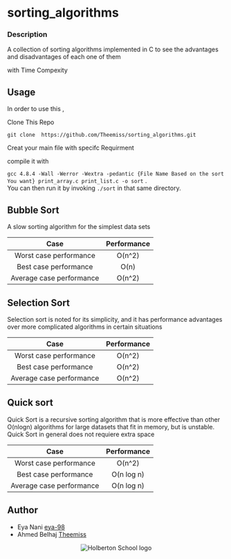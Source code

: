 # sorting_algorithms
### Description
A collection of sorting algorithms implemented in C to see the advantages and disadvantages of each one of them

with Time Compexity 

## Usage 
In order to use this , 

Clone This Repo

`` git clone  https://github.com/Theemiss/sorting_algorithms.git ``

Creat your main file with specifc Requirment 

compile it with  

`gcc 4.8.4 -Wall -Werror -Wextra -pedantic {File Name Based on the sort You want} print_array.c print_list.c -o sort` .  
You can then run it by invoking `./sort` in that same directory.  

## Bubble Sort
A slow sorting algorithm for the simplest data sets

| Case  | Performance |
| :---: | :---: |
| Worst case performance   | O(n^2)  |
| Best case performance  | O(n)  |
| Average case performance  | O(n^2)  |


## Selection Sort

Selection sort is noted for its simplicity, and it has performance advantages over more complicated algorithms in certain situations

| Case  | Performance |
| :---: | :---: |
| Worst case performance   | O(n^2)  |
| Best case performance  | O(n^2)  |
| Average case performance  | O(n^2)  |

## Quick sort

Quick Sort is a recursive sorting algorithm that is more effective than other O(nlogn) algorithms for large datasets that fit in memory, but is unstable. Quick Sort in general does not requiere extra space

| Case  | Performance |
| :---: | :---: |
| Worst case performance   | O(n^2)  |
| Best case performance  | O(n log n)  |
| Average case performance  | O(n log n)  |

## Author
* Eya Nani [eya-98](https://github.com/eya-98)
* Ahmed Belhaj [Theemiss](https://github.com/Theemiss)

<p align="center">
  <img src="http://www.holbertonschool.com/holberton-logo.png" alt="Holberton School logo">
</p>